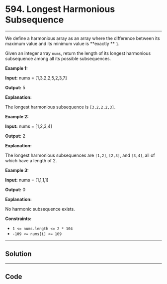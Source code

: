 # 594. Longest Harmonious Subsequence

---

We define a harmonious array as an array where the difference between its maximum value and its minimum value is **exactly ** `1`.

Given an integer array `nums`, return the length of its longest harmonious subsequence among all its possible subsequences.

 

**Example 1:**

**Input:** nums = [1,3,2,2,5,2,3,7]

**Output:** 5

**Explanation:**

The longest harmonious subsequence is `[3,2,2,2,3]`.

**Example 2:**

**Input:** nums = [1,2,3,4]

**Output:** 2

**Explanation:**

The longest harmonious subsequences are `[1,2]`, `[2,3]`, and `[3,4]`, all of which have a length of 2.

**Example 3:**

**Input:** nums = [1,1,1,1]

**Output:** 0

**Explanation:**

No harmonic subsequence exists.

 

**Constraints:**

  * `1 <= nums.length <= 2 * 104`
  * `-109 <= nums[i] <= 109`

---

## Solution



---

## Code
```python


```